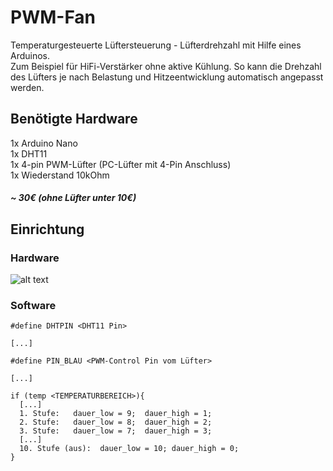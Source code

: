 # PWM-Fan
Temperaturgesteuerte Lüftersteuerung - Lüfterdrehzahl mit Hilfe eines Arduinos.<br>
Zum Beispiel für HiFi-Verstärker ohne aktive Kühlung. So kann die Drehzahl des Lüfters je nach Belastung und Hitzeentwicklung automatisch angepasst werden.

## Benötigte Hardware
1x Arduino Nano
<br>
1x DHT11
<br>
1x 4-pin PWM-Lüfter (PC-Lüfter mit 4-Pin Anschluss)
<br>
1x Wiederstand 10kOhm
<br>
<h5>~ 30€ (ohne Lüfter unter 10€)</h5>


## Einrichtung

### Hardware

![alt text](https://user-images.githubusercontent.com/42981810/113414949-73c08c00-93be-11eb-847f-8e733497ba36.png)


### Software

```
#define DHTPIN <DHT11 Pin>

[...]

#define PIN_BLAU <PWM-Control Pin vom Lüfter>

[...]

if (temp <TEMPERATURBEREICH>){
  [...]
  1. Stufe:   dauer_low = 9;  dauer_high = 1;
  2. Stufe:   dauer_low = 8;  dauer_high = 2;
  3. Stufe:   dauer_low = 7;  dauer_high = 3;
  [...]
  10. Stufe (aus):  dauer_low = 10; dauer_high = 0;
}
```
